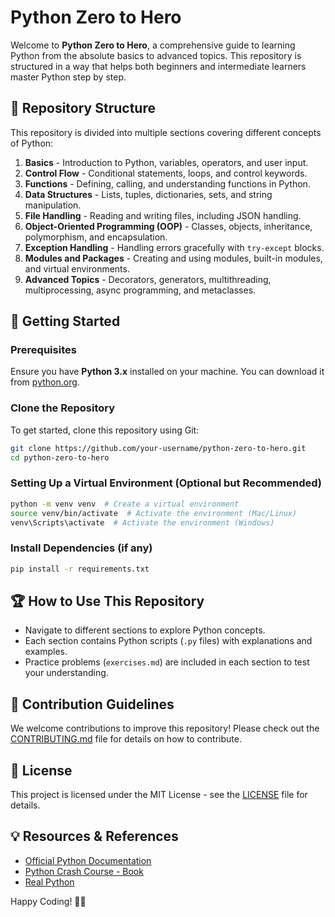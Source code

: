 # Python Zero to Hero

Welcome to **Python Zero to Hero**, a comprehensive guide to learning Python from the absolute basics to advanced topics. This repository is structured in a way that helps both beginners and intermediate learners master Python step by step.

## 📌 Repository Structure

This repository is divided into multiple sections covering different concepts of Python:

1. **Basics** - Introduction to Python, variables, operators, and user input.
2. **Control Flow** - Conditional statements, loops, and control keywords.
3. **Functions** - Defining, calling, and understanding functions in Python.
4. **Data Structures** - Lists, tuples, dictionaries, sets, and string manipulation.
5. **File Handling** - Reading and writing files, including JSON handling.
6. **Object-Oriented Programming (OOP)** - Classes, objects, inheritance, polymorphism, and encapsulation.
7. **Exception Handling** - Handling errors gracefully with `try-except` blocks.
8. **Modules and Packages** - Creating and using modules, built-in modules, and virtual environments.
9. **Advanced Topics** - Decorators, generators, multithreading, multiprocessing, async programming, and metaclasses.

## 🚀 Getting Started

### Prerequisites
Ensure you have **Python 3.x** installed on your machine. You can download it from [python.org](https://www.python.org/downloads/).

### Clone the Repository
To get started, clone this repository using Git:

```bash
git clone https://github.com/your-username/python-zero-to-hero.git
cd python-zero-to-hero
```

### Setting Up a Virtual Environment (Optional but Recommended)

```bash
python -m venv venv  # Create a virtual environment
source venv/bin/activate  # Activate the environment (Mac/Linux)
venv\Scripts\activate  # Activate the environment (Windows)
```

### Install Dependencies (if any)

```bash
pip install -r requirements.txt
```

## 🏆 How to Use This Repository
- Navigate to different sections to explore Python concepts.
- Each section contains Python scripts (`.py` files) with explanations and examples.
- Practice problems (`exercises.md`) are included in each section to test your understanding.

## 🎯 Contribution Guidelines
We welcome contributions to improve this repository! Please check out the [CONTRIBUTING.md](CONTRIBUTING.md) file for details on how to contribute.

## 📜 License
This project is licensed under the MIT License - see the [LICENSE](LICENSE) file for details.

## 💡 Resources & References
- [Official Python Documentation](https://docs.python.org/3/)
- [Python Crash Course - Book](https://nostarch.com/pythoncrashcourse2e)
- [Real Python](https://realpython.com/)

Happy Coding! 🚀🐍

